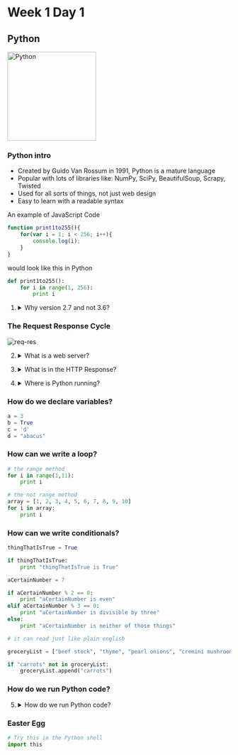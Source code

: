# Week 1 Day 1

## Python

<img src="https://www.python.org/static/opengraph-icon-200x200.png" alt="Python" width="200px">

### Python intro

* Created by Guido Van Rossum in 1991, Python is a mature language
* Popular with lots of libraries like: NumPy, SciPy, BeautifulSoup, Scrapy, Twisted
* Used for all sorts of things, not just web design
* Easy to learn with a readable syntax

An example of JavaScript Code

```javascript
function print1to255(){
    for(var i = 1; i < 256; i++){
        console.log(i);
    }
}
```

would look like this in Python

```python
def print1to255():
    for i in range(1, 256):
        print i
```

1. <details> 
    <summary>Why version 2.7 and not 3.6?</summary>
    2.7 can be forward compatible with 3.6, but 3.6 is not backward compatible with 2.7. There are sill a lot of people using Python 2.7 as well. Some Python libraries may still work best in 2.7.
</details>

### The Request Response Cycle

<img src="https://i.imgur.com/fVHiuUz.png" alt="req-res">

2. <details> 
    <summary>What is a web server?</summary>
    A computer system that processes HTTP requests.
</details>

3. <details>
    <summary>What is in the HTTP Response?</summary>
    HTML, CSS, and JavaScript
</details>

4. <details>
    <summary>Where is Python running?</summary>
    On the server, Python (specifically the Flask microframework or the Django framework) will handle the logic of what to do with each HTTP request and what to return in the HTTP repsonse.
</details>

### How do we declare variables?
```python
a = 3
b = True
c = 'd'
d = "abacus"
```

### How can we write a loop?
```python
# the range method
for i in range(1,11):
    print i

# the not range method
array = [1, 2, 3, 4, 5, 6, 7, 8, 9, 10]
for i in array:
    print i
```

### How can we write conditionals?
```python
thingThatIsTrue = True

if thingThatIsTrue:
    print "thingThatIsTrue is True"

aCertainNumber = 7

if aCertainNumber % 2 == 0:
    print "aCertainNumber is even"
elif aCertainNumber % 3 == 0:
    print "aCertainNumber is divisible by three"
else:
    print "aCertainNumber is neither of those things"

# it can read just like plain english

groceryList = ["beef stock", "thyme", "pearl onions", "cremini mushrooms"]

if "carrots" not in groceryList:
    groceryList.append("carrots")

```

### How do we run Python code?

5. <details> 
    <summary>How do we run Python code?</summary>
    We can run Python in the Python shell directly, or save our code to a file that ends in the <code>.py</code> file extension and tell python to run that file from our terminal.

    Python is an interpreted language, although it does compile our code into bytecode <code>.pyc</code> to be run in the Python shell from time to time.
</details>

### Easter Egg
```python
# Try this in the Python shell
import this
```